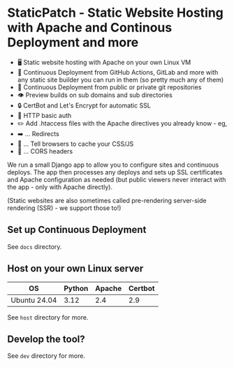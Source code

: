 # StaticPatch - Static Website Hosting with Apache and Continous Deployment and more

* 🖥️ Static website hosting with Apache on your own Linux VM
* 🚢 Continuous Deployment from GitHub Actions, GitLab and more with any static site builder you can run in them (so pretty much any of them)
* 🔐 Continuous Deployment from public or private git repositories
* 👁️ Preview builds on sub domains and sub directories
* 🔒 CertBot and Let's Encrypt for automatic SSL
* 🔑 HTTP basic auth
* ✏️  Add .htaccess files with the Apache directives you already know - eg, 
* ➡️ ... Redirects 
* 🔖 ... Tell browsers to cache your CSS/JS
* 🔑 ... CORS headers

We run a small Django app to allow you to configure sites and continuous deploys. The app then processes any deploys and sets up SSL certificates and Apache configuration as needed (but public viewers never interact with the app - only with Apache directly).

(Static websites are also sometimes called pre-rendering server-side rendering (SSR) - we support those to!)

## Set up Continuous Deployment

See `docs` directory.

## Host on your own Linux server

| OS           | Python | Apache | Certbot |
| ----         | ------ | ------ | ------- |
| Ubuntu 24.04 | 3.12   | 2.4    | 2.9     |

See `host` directory for more.

## Develop the tool?

See `dev` directory for more.

